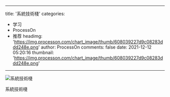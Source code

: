 
---
title: '系統技術棧'
categories: 
 - 学习
 - ProcessOn
 - 推荐
headimg: 'https://img.processon.com/chart_image/thumb/608039227d9c08283ddd248e.png'
author: ProcessOn
comments: false
date: 2021-12-12 05:20:16
thumbnail: 'https://img.processon.com/chart_image/thumb/608039227d9c08283ddd248e.png'
---

<div>   
<img class="thumb" alt="系統技術棧" src="https://img.processon.com/chart_image/thumb/608039227d9c08283ddd248e.png" referrerpolicy="no-referrer">
<p>系統技術棧</p>  
</div>
            